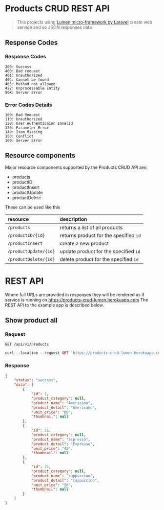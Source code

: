 # Products CRUD REST API
>This projects using [Lumen micro-framework by Laravel](https://lumen.laravel.com/) create web service and so JSON responses data

## Response Codes
### Response Codes
```HTTP
200: Success
400: Bad request
401: Unauthorized
404: Cannot be found
405: Method not allowed
422: Unprocessable Entity 
50X: Server Error
```
### Error Codes Details
```HTTP
100: Bad Request
110: Unauthorized
120: User Authenticaion Invalid
130: Parameter Error
140: Item Missing
150: Conflict
160: Server Error
```

## Resource components
Major resource components supported by the Products CRUD API are:

- products
- productID
- productInsert
- productUpdate
- productDelete

These can be used like this

| resource      | description                       |
|:--------------|:----------------------------------|
| `/products`      | returns a list of all products
| `/productID/{id}`    | returns product for the specified `id`
| `/productInsert` | create a new product |
| `/productUpdate/{id}`      | update product for the specified `id`  |
| `/productDelete/{id}`  |  delete product for the specified `id` |  

# REST API
Where full URLs are provided in responses they will be rendered as if service is running on https://products-crud-lumen.herokuapp.com
The REST API to the example app is described below.

## Show product all
### Request
`GET /api/v1/products`
```PHP
curl --location --request GET 'https://products-crud-lumen.herokuapp.com/api/v1/products'
```
### Response
```JSON
{
    "status": "success",
    "data": [
        {
            "id": 1,
            "product_category": null,
            "product_name": "Americano",
            "product_detail": "Americano",
            "unit_price": "60",
            "thumbnail": null
        },
        {
            "id": 11,
            "product_category": null,
            "product_name": "Espresso",
            "product_detail": "Expresso",
            "unit_price": "45",
            "thumbnail": null
        },
        {
            "id": 21,
            "product_category": null,
            "product_name": "cappuccino",
            "product_detail": "cappuccino",
            "unit_price": "50",
            "thumbnail": null
        }
    ]
}
```